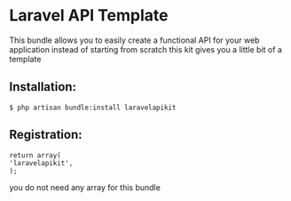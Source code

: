 Laravel API Template
========
This bundle allows you to easily create a functional API for your web application instead of starting from scratch this kit gives you a little bit of a template 

## Installation:
```
$ php artisan bundle:install laravelapikit
```

## Registration:
```
return array(
'laravelapikit',
);
```
you do not need any array for this bundle 
